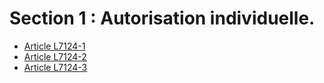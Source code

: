 # Section 1 : Autorisation individuelle.

* [Article L7124-1](./LEGIARTI000018765007.md)
* [Article L7124-2](./LEGIARTI000006904635.md)
* [Article L7124-3](./LEGIARTI000006904636.md)
